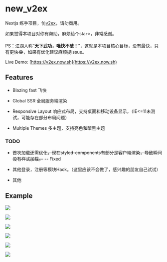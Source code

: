 # new_v2ex

Nextjs 练手项目，仿[v2ex](https://v2ex.com)，请勿商用。

如果觉得本项目对你有帮助，麻烦给个star⭐️，非常感谢。

PS：江湖人称“**天下武功，唯快不破！**”，这就是本项目核心目标，没有最快，只有更快😂，如果有优化建议麻烦提issue。


Live Demo: [https://v2ex.now.sh](https://v2ex.now.sh)

## Features

- Blazing fast 飞快

- Global SSR 全局服务端渲染

- Responsive Layout 响应式布局，支持桌面和移动设备显示，（IE<=11未测试，可能存在部分布局问题）

- Multiple Themes 多主题，支持亮色和暗黑主题

### TODO

- ~~首次加载还需优化，现在styled-components有部分是客户端渲染，导致瞬间没有样式加载。~~  -- Fixed

- 其他登录，注册等模块Hack。（这里应该不会做了，感兴趣的朋友自己试试）

- 其他

## Example

![](/images/Screenshot1.png)

![](/images/Screenshot2.png)

![](/images/Screenshot3.png)

![](/images/Screenshot6.png)

![](/images/Screenshot4.png)

![](/images/Screenshot5.png)

